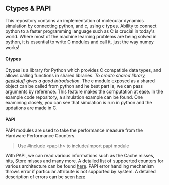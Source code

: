 
## Ctypes & PAPI

This repository contains an implementation of molecular dynamics simulation by connecting python, and c, using c types. Ability to connect python to a faster programming language such as C is crucial in today's world. Where most of the machine learning problems are being solved in python, it is essential to write C modules and call it, just the way numpy works! 

#### Ctypes

Ctypes is a library for Python which provides C compatible data types, and allows calling functions in shared libraries. 
*To create shared library, [geekstuff](https://www.thegeekstuff.com/2012/06/linux-shared-libraries/) gives a good introduction.* 
The c module exposed as a shared object can be called from python and he best part is, we can pass arguments by reference. This feature makes the computation at ease. In the example code repository, a simulation example can be found. One examining closely, you can see that simulation is run in python and the updations are made in C.
 
#### PAPI 

PAPI modules are used to take the performance measure from the Hardware Performance Counters.

 > Use #include <papi.h> to include/import papi module   

With PAPI, we can read various informations such as the Cache misses, hits, Store misses and many more. A detailed list of suppoerted counters for various architecture can be found [here](http://icl.cs.utk.edu/projects/papi/presets.html).  PAPI error handling mechanism throws error if particular attribute is not supported by system. A detailed description of errors can be seen [here](http://icl.cs.utk.edu/projects/papi/wiki/Error_Handling) 
